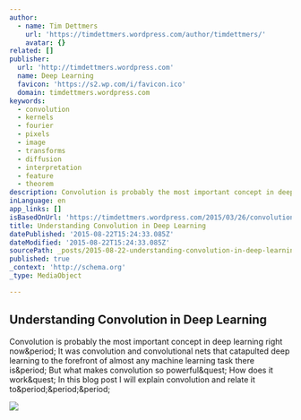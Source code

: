 ```yaml
---
author:
  - name: Tim Dettmers
    url: 'https://timdettmers.wordpress.com/author/timdettmers/'
    avatar: {}
related: []
publisher:
  url: 'http://timdettmers.wordpress.com'
  name: Deep Learning
  favicon: 'https://s2.wp.com/i/favicon.ico'
  domain: timdettmers.wordpress.com
keywords:
  - convolution
  - kernels
  - fourier
  - pixels
  - image
  - transforms
  - diffusion
  - interpretation
  - feature
  - theorem
description: Convolution is probably the most important concept in deep learning right now. It was convolution and convolutional nets that catapulted deep learning to the forefront of almost any machine learning task there is. But what makes convolution so powerful? How does it work? In this blog post I will explain convolution and relate it to...
inLanguage: en
app_links: []
isBasedOnUrl: 'https://timdettmers.wordpress.com/2015/03/26/convolution-deep-learning/#more-192'
title: Understanding Convolution in Deep Learning
datePublished: '2015-08-22T15:24:33.085Z'
dateModified: '2015-08-22T15:24:33.085Z'
sourcePath: _posts/2015-08-22-understanding-convolution-in-deep-learning.md
published: true
_context: 'http://schema.org'
_type: MediaObject

---
```

<article style=""><h1>Understanding Convolution in Deep Learning</h1><p>Convolution is probably the most important concept in deep learning right now&amp;period; It was convolution and convolutional nets that catapulted deep learning to the forefront of almost any machine learning task there is&amp;period; But what makes convolution so powerful&amp;quest; How does it work&amp;quest; In this blog post I will explain convolution and relate it to&amp;period;&amp;period;&amp;period;</p><img src="https://timdettmers.files.wordpress.com/2015/03/autoencoder_fashion_features_and_results.png?w=700&amp;h=882" /></article>